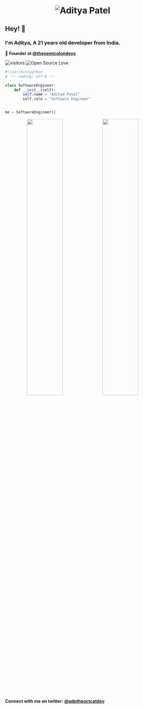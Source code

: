 <h1 align="center">
  <img src="https://raw.githubusercontent.com/adityatheoctocatdev/adityatheoctocatdev/main/name.svg" alt="Aditya Patel" />
</h1>

## Hey! 👋
### I'm Aditya, A 21 years old developer from India.

**🧭 Founder at [@thesemicolondevs](https://github.com/thesemicolondevs)**

![visitors](https://visitor-badge.laobi.icu/badge?page_id=adityatheoctocatdev.adityatheoctocatdev)
![Open Source Love](https://badges.frapsoft.com/os/v1/open-source.svg?v=102)

```python
#!/usr/bin/python
# -*- coding: utf-8 -*-

class SoftwareEngineer:
    def __init__(self):
        self.name = "Aditya Patel"
        self.role = "Software Engineer"


me = SoftwareEngineer()
```

<p align="center">
  <img width="48%" src="https://github-readme-stats.vercel.app/api?username=adityatheoctocatdev&show_icons=true&theme=tokyonight" />
  <img width="48%" src="https://github-readme-streak-stats.herokuapp.com/?user=adityatheoctocatdev&theme=tokyonight" />
</p>

**Connect with me on twitter: [@adptheoctcatdev](https://twitter.com/adptheoctcatdev)**
